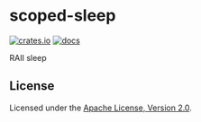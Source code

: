 # scoped-sleep

[![crates.io](https://img.shields.io/crates/v/scoped-sleep.svg)](https://crates.io/crates/scoped-sleep) [![docs](https://docs.rs/scoped-sleep/badge.svg)](https://docs.rs/scoped-sleep)

RAII sleep

## License

Licensed under the [Apache License, Version 2.0](https://github.com/openrr/openrr/blob/main/LICENSE).
